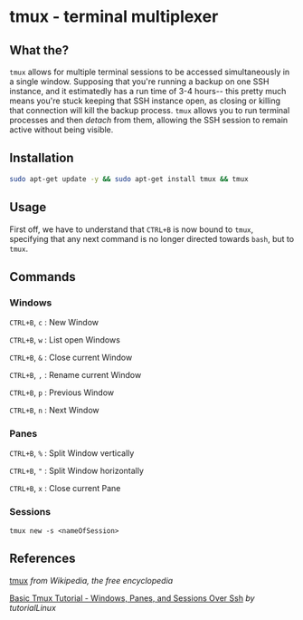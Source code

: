 # tmux - terminal multiplexer

## What the?
`tmux` allows for multiple terminal sessions to be accessed simultaneously in a single window. Supposing that you're running a backup on one SSH instance, and it estimatedly has a run time of 3-4 hours-- this pretty much means you're stuck keeping that SSH instance open, as closing or killing that connection will kill the backup process. `tmux` allows you to run terminal processes and then *detach* from them, allowing the SSH session to remain active without being visible.

## Installation
```bash
sudo apt-get update -y && sudo apt-get install tmux && tmux
```

## Usage
First off, we have to understand that `CTRL+B` is now bound to `tmux`, specifying that any next command is no longer directed towards `bash`, but to `tmux`. 

## Commands

### Windows

`CTRL+B`, `c` : New Window

`CTRL+B`, `w` : List open Windows

`CTRL+B`, `&` : Close current Window

`CTRL+B`, `,` : Rename current Window

`CTRL+B`, `p` : Previous Window

`CTRL+B`, `n` : Next Window

### Panes

`CTRL+B`, `%` : Split Window vertically

`CTRL+B`, `"` : Split Window horizontally

`CTRL+B`, `x` : Close current Pane

### Sessions

`tmux new -s <nameOfSession>`




## References
[tmux](https://en.wikipedia.org/wiki/Tmux) *from Wikipedia, the free encyclopedia*

[Basic Tmux Tutorial - Windows, Panes, and Sessions Over Ssh](https://www.youtube.com/watch?v=BHhA_ZKjyxo) *by tutorialLinux*

